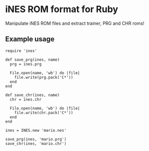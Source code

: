 # iNES ROM format for Ruby #
Manipulate iNES ROM files and extract trainer, PRG and CHR roms!

## Example usage ##
    require 'ines'

    def save_prg(ines, name)
      prg = ines.prg

      File.open(name, 'wb') do |file|
        file.write(prg.pack('C*'))
      end
    end

    def save_chr(ines, name)
      chr = ines.chr

      File.open(name, 'wb') do |file|
        file.write(chr.pack('C*'))
      end
    end

    ines = INES.new 'mario.nes'

    save_prg(ines, 'mario.prg')
    save_chr(ines, 'mario.chr')
